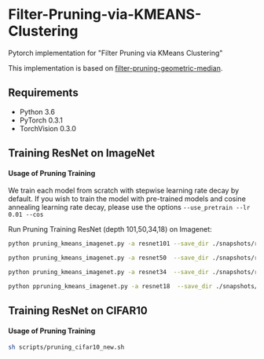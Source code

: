 # Filter-Pruning-via-KMEANS-Clustering
Pytorch implementation for "Filter Pruning via KMeans Clustering"

This implementation is based on [filter-pruning-geometric-median](https://github.com/he-y/filter-pruning-geometric-median).

## Requirements
- Python 3.6
- PyTorch 0.3.1
- TorchVision 0.3.0

## Training ResNet on ImageNet

#### Usage of Pruning Training

We train each model from scratch with stepwise learning rate decay by default. If you wish to train the model with pre-trained models and cosine annealing learning rate decay, please use the options `--use_pretrain --lr 0.01 --cos`

Run Pruning Training ResNet (depth 101,50,34,18) on Imagenet:
```bash
python pruning_kmeans_imagenet.py -a resnet101 --save_dir ./snapshots/resnet101_8_04 --pruning_rate 0.4 --n_clusters 8 --layer_begin 0 --layer_end 309 --layer_inter 3  /path/to/Imagenet2012

python pruning_kmeans_imagenet.py -a resnet50  --save_dir ./snapshots/resnet50_8_04 --pruning_rate 0.4 --n_clusters 8 --layer_begin 0 --layer_end 156 --layer_inter 3  /path/to/Imagenet2012

python pruning_kmeans_imagenet.py -a resnet34  --save_dir ./snapshots/resnet34_8_04 --pruning_rate 0.4 --n_clusters 8 --layer_begin 0 --layer_end 105 --layer_inter 3  /path/to/Imagenet2012

python ppruning_kmeans_imagenet.py -a resnet18  --save_dir ./snapshots/resnet18_8_04 --pruning_rate 0.4 --n_clusters 8 --layer_begin 0 --layer_end 57 --layer_inter 3  /path/to/Imagenet2012
```

## Training ResNet on CIFAR10

#### Usage of Pruning Training

```bash
sh scripts/pruning_cifar10_new.sh
```
